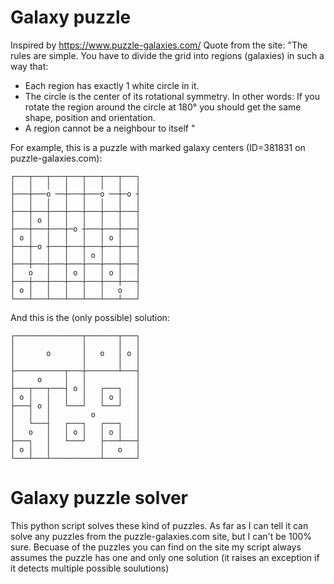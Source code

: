 # Galaxy puzzle

Inspired by https://www.puzzle-galaxies.com/
Quote from the site:
"The rules are simple. You have to divide the grid into regions (galaxies) in such a way that:
 * Each region has exactly 1 white circle in it.
 * The circle is the center of its rotational symmetry. In other words: If you rotate the region around the circle at 180° you should get the same shape, position and orientation.
 * A region cannot be a neighbour to itself "

For example, this is a puzzle with marked galaxy centers (ID=381831 on puzzle-galaxies.com):
```
┌───┬───┬───┬───┬───┬───┬───┐
│   │   │   │   │   │   │   │
├───┼───o ──┼───┼───o ──┼─o ┤
│   │   │   │   │   │   │   │
├───┼───┼───┼───┼───┼───┼───┤
│   │ o │   │   │   │   │   │
├───┼───┼───┼─o ┼───┼───┼───┤
│ o │   │   │   │   │ o │   │
├───┼─o ┼───┼───┼───┼───┼───┤
│   │   │   │   │ o │   │   │
├───┼───┼───┼───┼───┼───┼───┤
│   o   │   │ o │   │ o │   │
├───┼───┼───┼───┼───┼───┼───┤
│ o │   │   │   │   │   o   │
└───┴───┴───┴───┴───┴───┴───┘
```

And this is the (only possible) solution:
```
┌───────────────┬───────┬───┐
│               │       │   │
│       o       │   o   │ o │
│               │       │   │
├───────────┬───┼───────┴───┤
│     o     │   │           │
├───┬───┬───┤ o │   ┌───┐   │
│ o │   │   │   │   │ o │   │
├───┤ o │   └───┘   └───┘   │
│   │   │         o         │
│   └───┤   ┌───┐   ┌───┐   │
│   o   │   │ o │   │ o │   │
├───┐   │   └───┘   ├───┴───┤
│ o │   │           │   o   │
└───┴───┴───────────┴───────┘
```


# Galaxy puzzle solver

This python script solves these kind of puzzles. As far as I can tell it can solve any puzzles from the puzzle-galaxies.com site, but I can't be 100% sure. Becuase of the puzzles you can find on the site my script always assumes the puzzle has one and only one solution (it raises an exception if it detects multiple possible soulutions)


